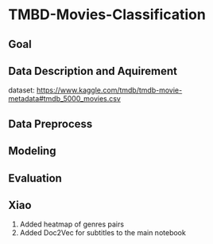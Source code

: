 # TMBD-Movies-Classification



## Goal


## Data Description and Aquirement
dataset:
https://www.kaggle.com/tmdb/tmdb-movie-metadata#tmdb_5000_movies.csv

## Data Preprocess


## Modeling


## Evaluation









## Xiao
1. Added heatmap of genres pairs
2. Added Doc2Vec for subtitles to the main notebook
